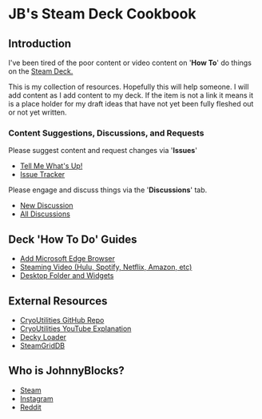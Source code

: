 # JB's Steam Deck Cookbook

## Introduction

I've been tired of the poor content or video content on '**How To**' do things on the [Steam Deck.](https://store.steampowered.com/steamdeck)

This is my collection of resources.  Hopefully this will help someone.
I will add content as I add content to my deck.  If the item is not a link it means it is a place holder for my draft ideas that have not yet been fully fleshed out or not yet written.

### Content Suggestions, Discussions, and Requests

Please suggest content and request changes via '**Issues**'

- [Tell Me What's Up!](https://github.com/JohnnyBlocks/SteamDeck/issues/new/choose)
- [Issue Tracker](https://github.com/JohnnyBlocks/SteamDeck/issues)

Please engage and discuss things via the '**Discussions**' tab.  

- [New Discussion](https://github.com/JohnnyBlocks/SteamDeck/discussions/new)
- [All Discussions](https://github.com/JohnnyBlocks/SteamDeck/discussions)

## Deck '**How To Do**' Guides

- [Add Microsoft Edge Browser](microsoft_edge.md)
- [Steaming Video (Hulu, Spotify, Netflix, Amazon, etc)](video_streaming_services.md)
- [Desktop Folder and Widgets](clean_desktop.md)

## External Resources

- [CryoUtilities GitHub Repo](https://github.com/CryoByte33/steam-deck-utilities)
- [CryoUtilities YouTube Explanation](https://www.youtube.com/watch?v=od9_a1QQQns)
- [Decky Loader](https://github.com/SteamDeckHomebrew/decky-loader)
- [SteamGridDB](https://www.steamgriddb.com/)

[//]: # "Comment- [Must Read / Watch / Impliment](deck_tweeks.md)"

## Who is JohnnyBlocks?

- [Steam](https://steamcommunity.com/id/JohnnyBlocks)
- [Instagram](https://instagram.com/JohnnyBlocks_)
- [Reddit](https://www.reddit.com/user/YoYo-Pete)
